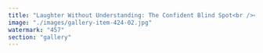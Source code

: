 ```yaml
---
title: "Laughter Without Understanding: The Confident Blind Spot<br /><br />Mockery rings out—bold, assured, misguided.<br /><br />The loudest voice in the room assumes certainty, basking in its own conviction. Yet beneath the surface, a realization lingers—the one laughing understands the least.<br /><br />True knowledge isn’t about volume or bravado. It’s about depth, perspective, and the ability to see beyond one's own shadow.<br /><br />In time, perception shifts. The illusion fades. And the laughter? It becomes the greatest sign of misunderstanding.<br /><br /><br />#SystemicRecalibration <br />#FractalResonance <br />#BeyondSurfacePerception"
image: "./images/gallery-item-424-02.jpg"
watermark: "457"
section: "gallery"
---
```

